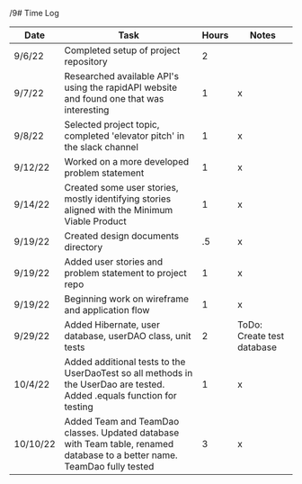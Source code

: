 /9# Time Log

| Date     | Task                                                                                                                      | Hours | Notes                      |
|----------|---------------------------------------------------------------------------------------------------------------------------|-------|----------------------------|
| 9/6/22   | Completed setup of project repository                                                                                     | 2     |                            |
| 9/7/22   | Researched available API's using the rapidAPI website and found one that was interesting                                  | 1     | x                          |
| 9/8/22   | Selected project topic, completed 'elevator pitch' in the slack channel                                                   | 1     | x                          |
| 9/12/22  | Worked on a more developed problem statement                                                                              | 1     | x                          | 
| 9/14/22  | Created some user stories, mostly identifying stories aligned with the Minimum Viable Product                             | 1     | x                          |
| 9/19/22  | Created design documents directory                                                                                        | .5    | x                          |
| 9/19/22  | Added user stories and problem statement to project repo                                                                  | 1     | x                          |
| 9/19/22  | Beginning work on wireframe and application flow                                                                          | 1     | x                          |
| 9/29/22  | Added Hibernate, user database, userDAO class, unit tests                                                                 | 2     | ToDo: Create test database |
| 10/4/22  | Added additional tests to the UserDaoTest so all methods in the UserDao are tested. Added .equals function for testing    | 1     | x                          |
| 10/10/22 | Added Team and TeamDao classes. Updated database with Team table, renamed database to a better name. TeamDao fully tested | 3     | x                          |


